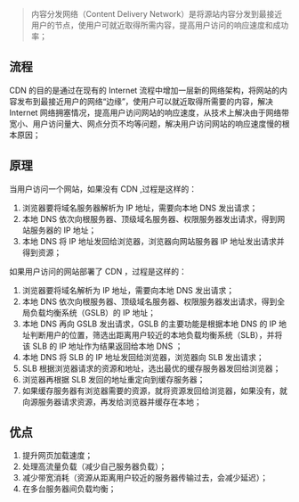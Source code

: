 > 内容分发网络（Content Delivery Network）是将源站内容分发到最接近用户的节点，使用户可就近取得所需内容，提高用户访问的响应速度和成功率；

## 流程

CDN 的目的是通过在现有的 Internet 流程中增加一层新的网络架构，将网站的内容发布到最接近用户的网络“边缘”，使用户可以就近取得所需要的内容，解决 Internet 网络拥塞情况，提高用户访问网站的响应速度，从技术上解决由于网络带宽小、用户访问量大、网点分页不均等问题，解决用户访问网站的响应速度慢的根本原因；

## 原理

当用户访问一个网站，如果没有 CDN ,过程是这样的：

1. 浏览器要将域名服务器解析为 IP 地址，需要向本地 DNS 发出请求；
2. 本地 DNS 依次向根服务器、顶级域名服务器、权限服务器发出请求，得到网站服务器的 IP 地址；
3. 本地 DNS 将 IP 地址发回给浏览器，浏览器向网站服务器 IP 地址发出请求并得到资源；

如果用户访问的网站部署了 CDN ，过程是这样的：

1. 浏览器要将域名解析为 IP 地址，需要向本地 DNS 发出请求；
2. 本地 DNS 依次向根服务器、顶级域名服务器、权限服务器发出请求，得到全局负载均衡系统（GSLB）的 IP 地址；
3. 本地 DNS 再向 GSLB 发出请求，GSLB 的主要功能是根据本地 DNS 的 IP 地址判断用户的位置，筛选出距离用户较近的本地负载均衡系统（SLB），并将该 SLB 的 IP 地址作为结果返回给本地 DNS ；
4. 本地 DNS 将 SLB 的 IP 地址发回给浏览器，浏览器向 SLB 发出请求；
5. SLB 根据浏览器请求的资源和地址，选出最优的缓存服务器发回给浏览器；
6. 浏览器再根据 SLB 发回的地址重定向到缓存服务器；
7. 如果缓存服务器有浏览器需要的资源，就将资源发回给浏览器，如果没有，就向源服务器请求资源，再发给浏览器并缓存在本地；


## 优点

1. 提升网页加载速度；
2. 处理高流量负载（减少自己服务器负载）；
3. 减少带宽消耗（资源从距离用户较近的服务器传输过去，会减少延迟）；
4. 在多台服务器间负载均衡；

